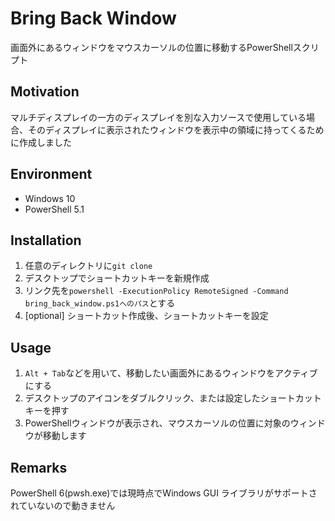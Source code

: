 # Bring Back Window
画面外にあるウィンドウをマウスカーソルの位置に移動するPowerShellスクリプト
## Motivation
マルチディスプレイの一方のディスプレイを別な入力ソースで使用している場合、そのディスプレイに表示されたウィンドウを表示中の領域に持ってくるために作成しました
## Environment
* Windows 10
* PowerShell 5.1
## Installation
1. 任意のディレクトリに`git clone`
2. デスクトップでショートカットキーを新規作成
3. リンク先を`powershell -ExecutionPolicy RemoteSigned -Command bring_back_window.ps1へのパス`とする
4. [optional] ショートカット作成後、ショートカットキーを設定
## Usage
1. `Alt + Tab`などを用いて、移動したい画面外にあるウィンドウをアクティブにする
2. デスクトップのアイコンをダブルクリック、または設定したショートカットキーを押す
3. PowerShellウィンドウが表示され、マウスカーソルの位置に対象のウィンドウが移動します
## Remarks
PowerShell 6(pwsh.exe)では現時点でWindows GUI ライブラリがサポートされていないので動きません
